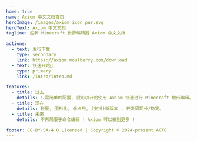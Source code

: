 ```yaml
---
home: true
name: Axiom 中文文档首页
heroImage: /images/axiom_icon_pur.svg
heroText: Axiom 中文文档
tagline: 船新 Minecraft 世界编辑器 Axiom 中文文档

actions:
  - text: 发行下载
    type: secondary
    link: https://axiom.moulberry.com/download
  - text: 快速开始🚀
    type: primary
    link: /intro/intro.md

features:
  - title: 过去
    details: 只需简单的配置, 就可以开始使用 Axiom 快速进行 Minecraft 地形编辑。
  - title: 现在
    details: 轻量, 图形化, 低占用, (支持)新版本 , 开发周期长/稳定。
  - title: 未来
    details: 不再局限于命令编辑 ! Axiom 可以做到更多 !

footer: CC-BY-SA-4.0 Licensed | Copyright © 2024-present ACTG
---
```

